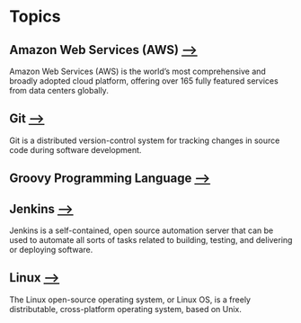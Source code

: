 # Topics
## Amazon Web Services (AWS) [&xrarr;](./aws)
Amazon Web Services (AWS) is the world’s most comprehensive and broadly adopted cloud platform, offering over 165 fully featured services from data centers globally.
## Git [&xrarr;](./git)
Git is a distributed version-control system for tracking changes in source code during software development.
## Groovy Programming Language  [&xrarr;](./groovy)

## Jenkins [&xrarr;](./jenkins)
Jenkins is a self-contained, open source automation server that can be used to automate all sorts of tasks related to building, testing, and delivering or deploying software.
## Linux [&xrarr;](./linux)
The Linux open-source operating system, or Linux OS, is a freely distributable, cross-platform operating system, based on Unix.